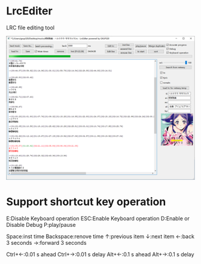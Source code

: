 # LrcEditer
LRC file editing tool

![image](https://github.com/gxup320/LrcEditer/blob/main/imgs/img1.png)

# Support shortcut key operation
E:Disable Keyboard operation
ESC:Enable Keyboard operation
D:Enable or Disable Debug
P:play/pause

Space:inst time
Backspace:renove time
↑:previous item
↓:next item
←:back 3 seconds
→:forward 3 seconds

Ctrl+←:0.01 s ahead
Ctrl+→:0.01 s delay
Alt+←:0.1 s ahead
Alt+→:0.1 s delay

